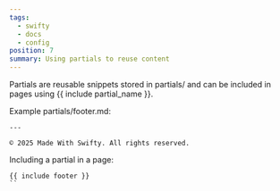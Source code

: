 ```yaml
---
tags:
  - swifty
  - docs
  - config
position: 7
summary: Using partials to reuse content
---
```


Partials are reusable snippets stored in partials/ and can be included in pages using {{ include partial_name }}.

Example partials/footer.md:

```
---

© 2025 Made With Swifty. All rights reserved.
```

Including a partial in a page:

```
{{ include footer }}
``